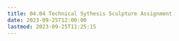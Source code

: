 ```yaml
---
title: 04.04 Technical Sythesis Sculpture Assignment
date: 2023-09-25T12:00:00
lastmod: 2023-09-25T11:25:15
---
```

